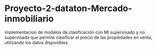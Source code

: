 # Proyecto-2-dataton-Mercado-inmobiliario
implementacion de modelos de clasificación con Ml supervisado y no supervisado que permite clasificar el precio de las propiedades en venta, utilizando los datos disponibles.
